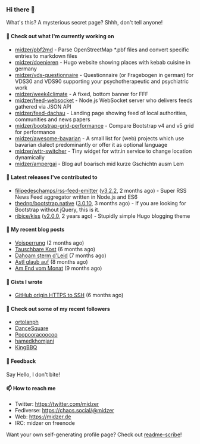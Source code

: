### Hi there 👋

What's this? A mysterious secret page? Shhh, don't tell anyone!

#### 🌱 Check out what I'm currently working on

- [midzer/pbf2md](https://github.com/midzer/pbf2md) - Parse OpenStreetMap *.pbf files and convert specific entries to markdown files
- [midzer/doenieren](https://github.com/midzer/doenieren) - Hugo website showing places with kebab cuisine in germany
- [midzer/vds-questionnaire](https://github.com/midzer/vds-questionnaire) - Questionnaire (or Fragebogen in german) for VDS30 and VDS90 supporting your psychotherapeutic and psychiatric work
- [midzer/week4climate](https://github.com/midzer/week4climate) - A fixed, bottom banner for FFF
- [midzer/feed-websocket](https://github.com/midzer/feed-websocket) - Node.js WebSocket server who delivers feeds gathered via JSON API
- [midzer/feed-dachau](https://github.com/midzer/feed-dachau) - Landing page showing feed of local authorities, communities and news papers
- [midzer/bootstrap-grid-performance](https://github.com/midzer/bootstrap-grid-performance) - Compare Bootstrap v4 and v5 grid for performance
- [midzer/awesome-bavarian](https://github.com/midzer/awesome-bavarian) - A small list for (web) projects which use bavarian dialect predominantly or offer it as optional language
- [midzer/wttr-switcher](https://github.com/midzer/wttr-switcher) - Tiny widget for wttr.in service to change location dynamically
- [midzer/ampergai](https://github.com/midzer/ampergai) - Blog auf boarisch mid kurze Gschichtn ausm Lem

#### 🔭 Latest releases I've contributed to

- [filipedeschamps/rss-feed-emitter](https://github.com/filipedeschamps/rss-feed-emitter) ([v3.2.2](https://github.com/filipedeschamps/rss-feed-emitter/releases/tag/v3.2.2), 2 months ago) - Super RSS News Feed aggregator written in Node.js and ES6
- [thednp/bootstrap.native](https://github.com/thednp/bootstrap.native) ([3.0.10](https://github.com/thednp/bootstrap.native/releases/tag/3.0.10), 3 months ago) - If you are looking for Bootstrap without jQuery, this is it.
- [ribice/kiss](https://github.com/ribice/kiss) ([v2.0.0](https://github.com/ribice/kiss/releases/tag/v2.0.0), 2 years ago) - Stupidly simple Hugo blogging theme

#### 📜 My recent blog posts

- [Voisperrung](https://ampergai.de/2020/08/001/) (2 months ago)
- [Tauschbare Kost](https://ampergai.de/2020/04/001/) (6 months ago)
- [Dahoam sterm d&#39;Leid](https://ampergai.de/2020/03/001/) (7 months ago)
- [Astl glaub auf](https://ampergai.de/2020/02/001/) (8 months ago)
- [Am End vom Monat](https://ampergai.de/2020/01/002/) (9 months ago)

#### 📓 Gists I wrote

- [GitHub origin HTTPS to SSH](https://gist.github.com/3ceba8ad7d956e02d9e920b121d8d059) (6 months ago)

#### 👯 Check out some of my recent followers

- [ortolanph](https://github.com/ortolanph)
- [DanceSquare](https://github.com/DanceSquare)
- [Poopooracoocoo](https://github.com/Poopooracoocoo)
- [hamedkhomjani](https://github.com/hamedkhomjani)
- [KingBBQ](https://github.com/KingBBQ)

#### 💬 Feedback

Say Hello, I don't bite!

#### 📫 How to reach me

- Twitter: https://twitter.com/midzer
- Fediverse: https://chaos.social/@midzer
- Web: https://midzer.de
- IRC: midzer on freenode

Want your own self-generating profile page? Check out [readme-scribe](https://github.com/muesli/readme-scribe)!
